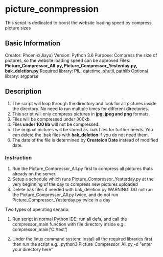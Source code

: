 # picture_conmpression
This script is dedicated to boost the website loading speed by compress picture sizes
## Basic Information
Creator: Phoenix(Jiayu)
Version: Python 3.6
Purpose: Compress the size of pictures, so the website loading speed can be approved
Files: **Picture_Compressor_All.py, Picture_Compressor_Yesterday.py, bak_deletion.py**
Required library: PIL, datetime, shutil, pathlib
Optional library: argparse

## Description
1. The script will loop through the directory and look for all pictures inside the directory. No need to run multiple times for different directories.
2. This script will only compress pictures in **jpg, jpeg and png** formats.
3. Files will be compressed under 300kb.
4. Files **under 100 kb** will not be compressed.
5. The original pictures will be stored as .bak files for further needs. You can delete the .bak files with **bak_deletion** if you do not need them.
6. The date of the file is determined by **Createion Date** instead of modified date.

### Instruction
1. Run the Picture_Compressor_All.py first to compress all pictures thats already on the server.
2. Setup a schedule which runs Picture_Compressor_Yesterday.py at the very beginning of the day to compress new pictures uploaded
3. Delete bak files if needed with bak_deletion.py
WARNING: DO not run the Picture_Compressor_All.py twice, and do not run Picture_Compressor_Yesterday.py twice in a day

Two types of operating senario:
1. Run script in normal Python IDE: 
 run all defs, and call the compressor_main function with file directory inside
  e.g.: compressor_main('C:/test')


2. Under the linux command system: install all the required libraries first then run the script
  e.g.: python3 Picture_Compressor_All.py -d "enter your directory here"
